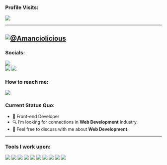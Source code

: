### Profile Visits:
![](https://komarev.com/ghpvc/?username=Amanciolcious&color=16697a)

------------------------------------------- 

[![@Amanciolicious](https://raw.githubusercontent.com/Amanciolicious/Amanciolicious/main/assets/1.gif)](https://facebook.com/amanciolicious)
-----------------------------------------------
### Socials: 
<a href="https://instagram.com/a6.nielvinn"><img src="https://img.shields.io/badge/a6.nielvinn-%23E4405F.svg?&style=for-the-badge&logo=instagram&logoColor=white"></a>  
<a href="https://www.linkedin.com/in/nielvin-amancio-961225256/"><img src="https://img.shields.io/badge/Nielvin Amancio-%230077B5.svg?&style=for-the-badge&logo=linkedin&logoColor=white"></a>
<a href="https://www.facebook.com/Amanciolicious/"><img src="https://img.shields.io/badge/Nielvin Amancio-1877F2?style=for-the-badge&logo=facebook&logoColor=white"></a>
<br>
### How to reach me: 
<a href="mailto: amancio.nielvin@gmail.com">
<img src="https://img.shields.io/badge/-amancio.nielvin@gmail.com-7B83EB?&style=for-the-badge&logo=Microsoft-outlook&logoColor=white" ></a>

### Current Status Quo:

- 💼 Front-end Developer
- 🔍 I’m looking for connections in <strong>Web Development</strong> Industry.
- 💬 Feel free to discuss with me about <strong>Web Development</strong>.

-----------------------------------------------

### Tools I work upon:

<img src="https://img.shields.io/badge/html5-%23E34F26.svg?style=for-the-badge&logo=html5&logoColor=white">   <img src="https://img.shields.io/badge/css3%20-%2314354C.svg?&style=for-the-badge&logo=css3&logoColor=white">   <img src="https://img.shields.io/badge/javascript%20-%23323330.svg?&style=for-the-badge&logo=javascript&logoColor=%23F7DF1E">  <img src="https://img.shields.io/badge/react-%2320232a.svg?style=for-the-badge&logo=react&logoColor=%2361DAFB">  <img src="https://img.shields.io/badge/node.js%20-%23008CC1.svg?&style=for-the-badge&logo=node.js&logoColor=white"> <img src="https://img.shields.io/badge/mongodb%20-%2347A248svg?&style=for-the-badge&logo=mongodb&logoColor=white"> <img src="https://img.shields.io/badge/git%20-%23F05032.svg?&style=for-the-badge&logo=git&logoColor=white"/> <img src="http://img.shields.io/badge/-VS%20Code-000000?style=for-the-badge&logo=Visual-studio-code&logoColor=blue">  <img src="https://img.shields.io/badge/Canva-%2300C4CC.svg?style=for-the-badge&logo=Canva&logoColor=white"> <img src="https://img.shields.io/badge/figma-%23F24E1E.svg?style=for-the-badge&logo=figma&logoColor=white"> 


[//]: <> (Credits: NielvinAmancio)
[//]: <> (Credits: Last edited on: 06/23/23)
